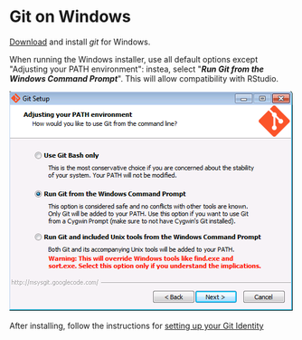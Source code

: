 # Git on Windows

[Download](http://git-scm.com/downloads) and install *git* for Windows.  
  
When running the Windows installer, use all default options except "Adjusting your PATH environment": instea, select "_**Run Git from the Windows Command Prompt**_". This will allow compatibility with RStudio.  
  
![](./fig/git_install_win_option.png)
  
After installing, follow the instructions for [setting up your Git Identity](https://github.com/OHI-Science/ohimanual/blob/master/tutorials/accessing_a_repo_with_github.md#set-up-your-git-identity)
